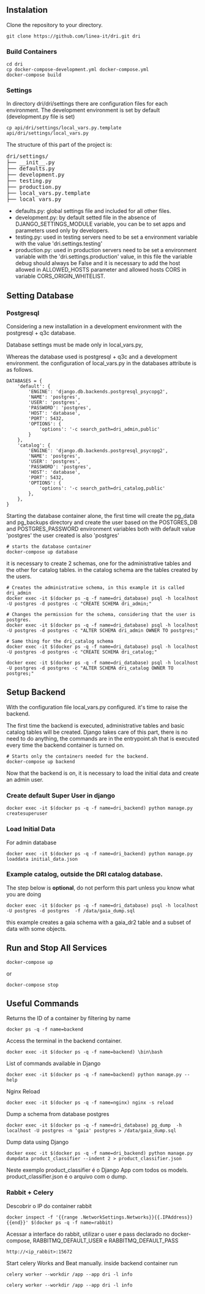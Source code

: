 
## Instalation 

Clone the repository to your directory.
```
git clone https://github.com/linea-it/dri.git dri

```

### Build Containers

```
cd dri
cp docker-compose-development.yml docker-compose.yml
docker-compose build
```

### Settings

In directory dri/dri/settings there are configuration files for each environment.
The development environment is set by default (development.py file is set)

```
cp api/dri/settings/local_vars.py.template api/dri/settings/local_vars.py
```
The structure of this part of the project is:
<pre>
dri/settings/
├── __init__.py
├── defaults.py
├── development.py
├── testing.py
├── production.py
├── local_vars.py.template
├── local_vars.py
</pre>

- defaults.py: global settings file and included for all other files.
- development.py: by default setted file in the absence of DJANGO_SETTINGS_MODULE variable, you can be to set apps and parameters used only by developers.
- testing.py: used in testing servers need to be set a environment variable with the value 'dri.settings.testing'
- production.py: used in production servers need to be set a environment variable with the 'dri.settings.production' value,
 in this file the variable debug should always be False and it is necessary to add the host allowed in ALLOWED_HOSTS
 parameter and allowed hosts CORS in variable CORS_ORIGIN_WHITELIST.

## Setting Database 
###  Postgresql
Considering a new installation in a development environment with the postgresql + q3c database.

Database settings must be made only in local_vars.py,

Whereas the database used is postgresql + q3c and a development environment. the configuration of local_vars.py in the databases attribute is as follows.
```
DATABASES = {
    'default': {
        'ENGINE': 'django.db.backends.postgresql_psycopg2',
        'NAME': 'postgres',
        'USER': 'postgres',
        'PASSWORD': 'postgres',
        'HOST': 'database',
        'PORT': 5432,
        'OPTIONS': {
            'options': '-c search_path=dri_admin,public'
        }
    },
    'catalog': {
        'ENGINE': 'django.db.backends.postgresql_psycopg2',
        'NAME': 'postgres',
        'USER': 'postgres',
        'PASSWORD': 'postgres',
        'HOST': 'database',
        'PORT': 5432,
        'OPTIONS': {
            'options': '-c search_path=dri_catalog,public'
        },
    },
}
```

Starting the database container alone, the first time will create the pg_data and pg_backups directory and create the user based on the POSTGRES_DB and POSTGRES_PASSWORD environment variables both with default value 'postgres' the user created is also 'postgres'

```
# starts the database container
docker-compose up database
```
it is necessary to create 2 schemas, one for the administrative tables and the other for catalog tables.
in the catalog schema are the tables created by the users.

```
# Creates the administrative schema, in this example it is called dri_admin
docker exec -it $(docker ps -q -f name=dri_database) psql -h localhost -U postgres -d postgres -c "CREATE SCHEMA dri_admin;"

# Changes the permission for the schema, considering that the user is postgres.
docker exec -it $(docker ps -q -f name=dri_database) psql -h localhost -U postgres -d postgres -c "ALTER SCHEMA dri_admin OWNER TO postgres;"

# Same thing for the dri_catalog schema
docker exec -it $(docker ps -q -f name=dri_database) psql -h localhost -U postgres -d postgres -c "CREATE SCHEMA dri_catalog;"

docker exec -it $(docker ps -q -f name=dri_database) psql -h localhost -U postgres -d postgres -c "ALTER SCHEMA dri_catalog OWNER TO postgres;"

```

## Setup Backend
With the configuration file local_vars.py configured. it's time to raise the backend.

The first time the backend is executed, administrative tables and basic catalog tables will be created.
Django takes care of this part, there is no need to do anything, the commands are in the entrypoint.sh that is executed every time the backend container is turned on.

```
# Starts only the containers needed for the backend.
docker-compose up backend
```

Now that the backend is on, it is necessary to load the initial data and create an admin user.

### Create default Super User in django

```
docker exec -it $(docker ps -q -f name=dri_backend) python manage.py createsuperuser
```

### Load Initial Data
For admin database
```
docker exec -it $(docker ps -q -f name=dri_backend) python manage.py loaddata initial_data.json
```


### Example catalog, outside the DRI catalog database.
The step below is **optional**, do not perform this part unless you know what you are doing
```
docker exec -it $(docker ps -q -f name=dri_database) psql -h localhost -U postgres -d postgres  -f /data/gaia_dump.sql 
```
this example creates a gaia schema with a gaia_dr2 table and a subset of data with some objects.



## Run and Stop All Services

```
docker-compose up
```
or 
```
docker-compose stop
```


## Useful Commands

Returns the ID of a container by filtering by name
```
docker ps -q -f name=backend
```

Access the terminal in the backend container.
```
docker exec -it $(docker ps -q -f name=backend) \bin\bash
```

List of commands available in Django
```
docker exec -it $(docker ps -q -f name=backend) python manage.py --help
```

Nginx Reload
```
docker exec -it $(docker ps -q -f name=nginx) nginx -s reload
```

Dump a schema from database postgres
```
docker exec -it $(docker ps -q -f name=dri_database) pg_dump  -h localhost -U postgres -n 'gaia' postgres > /data/gaia_dump.sql
```

Dump data using Django 
```
docker exec -it $(docker ps -q -f name=dri_backend) python manage.py dumpdata product_classifier --indent 2 > product_classifier.json
```
Neste exemplo product_classifier é o Django App com todos os models. product_classifier.json é o arquivo com o dump. 

### Rabbit + Celery
Descobrir o IP do container rabbit
```
docker inspect -f '{{range .NetworkSettings.Networks}}{{.IPAddress}}{{end}}' $(docker ps -q -f name=rabbit)
```
Acessar a interface do rabbit, utilizar o user e pass declarado no docker-compose, RABBITMQ_DEFAULT_USER e RABBITMQ_DEFAULT_PASS
```
http://<ip_rabbit>:15672
```

Start celery Works and Beat manually. inside backend container run 
```
celery worker --workdir /app --app dri -l info

celery worker --workdir /app --app dri -l info
```
